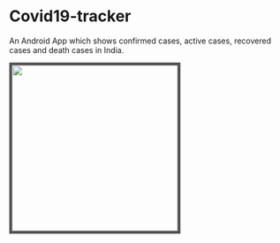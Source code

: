 # Covid19-tracker
An Android App which shows confirmed cases, active cases, recovered cases and death cases in India.

<style>
    img {
  border: 5px solid #555;
  }
  }
  </style>
<img src = "https://user-images.githubusercontent.com/61740763/123640220-9425a880-d83e-11eb-8047-a7152959a9a5.jpg" width ="300" style border = "5px" >
